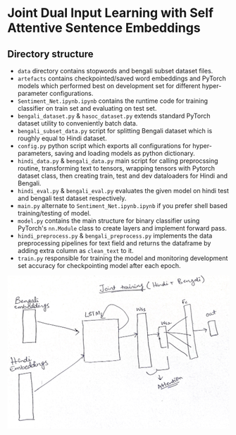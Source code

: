# Joint Dual Input Learning with Self Attentive Sentence Embeddings
## Directory structure

* `data` directory contains stopwords and bengali subset dataset files.
* `artefacts` contains checkpointed/saved word embeddings and PyTorch models which performed best on development set for different hyper-parameter configurations.
* `Sentiment_Net.ipynb.ipynb` contains the runtime code for training classifier on train set and evaluating on test set.
* `bengali_dataset.py` & `hasoc_dataset.py` extends standard PyTorch dataset utility to conveniently batch data.
* `bengali_subset_data.py` script for splitting Bengali dataset which is roughly equal to Hindi dataset.
* `config.py` python script which exports all configurations for hyper-parameters, saving and loading models as python dictionary.
* `hindi_data.py` & `bengali_data.py` main script for calling preprocssing routine, transforming text to tensors, wrapping tensors with Pytorch dataset class, then creating train, test and dev dataloaders for Hindi and Bengali.
* `hindi_eval.py` & `bengali_eval.py` evaluates the given model on hindi test and bengali test dataset respectively.
* `main.py` alternate to `Sentiment_Net.ipynb.ipynb` if you prefer shell based training/testing of model.
* `model.py` contains the main structure for binary classifier using PyTorch's `nn.Module` class to create layers and implement forward pass.
* `hindi_preprocess.py` & `bengali_preprocess.py` implements the data preprocessing pipelines for text field and returns the dataframe by adding extra column as `clean_text` to it.
* `train.py` responsible for training the model and monitoring development set accuracy for checkpointing model after each epoch.

![Joint Dual Input Learning Ideation](https://github.com/shahrukhx01/nnti_hindi_bengali_sentiment_analysis/blob/main/src/task3/3_hindi_bengali_bilstm_sa_jdil/sentiment_net_ideation.png)
